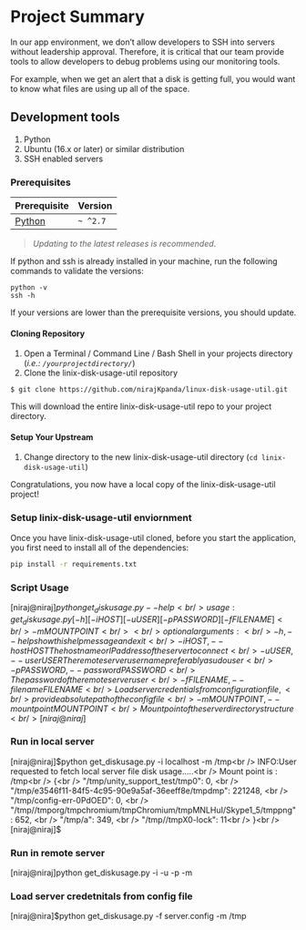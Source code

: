 # Project Summary

In our app environment, we don’t allow developers to SSH into servers without leadership approval. Therefore, it is critical that our team provide tools to allow developers to debug problems using our monitoring tools.

For example, when we get an alert that a disk is getting full, you would want to know what files are using up all of the space.


## Development tools

1. Python
2. Ubuntu (16.x or later) or similar distribution
3. SSH enabled servers

### Prerequisites

| Prerequisite                                | Version |
| ------------------------------------------- | ------- |
| [Python](http://www.mongodb.org/downloads) | `~ ^2.7`  |

> _Updating to the latest releases is recommended_.

If python and ssh is already installed in your machine, run the following commands to validate the versions:

```shell
python -v
ssh -h
```

If your versions are lower than the prerequisite versions, you should update.

#### Cloning Repository

1. Open a Terminal / Command Line / Bash Shell in your projects directory (_i.e.: `/yourprojectdirectory/`_)
2. Clone the linix-disk-usage-util repository

```shell
$ git clone https://github.com/nirajKpanda/linux-disk-usage-util.git
```

This will download the entire linix-disk-usage-util repo to your project directory.

#### Setup Your Upstream

1. Change directory to the new linix-disk-usage-util directory (`cd linix-disk-usage-util`)

Congratulations, you now have a local copy of the linix-disk-usage-util project!


### Setup linix-disk-usage-util enviornment
Once you have linix-disk-usage-util cloned, before you start the application, you first need to install all of the dependencies:

```bash
pip install -r requirements.txt
```

### Script Usage

[niraj@niraj]$python get_diskusage.py --help<br />
usage: get_diskusage.py [-h] [-i HOST] [-u USER] [-p PASSWORD] [-f FILENAME]<br />
                        -m MOUNTPOINT<br />
<br />
optional arguments:<br />
  -h, --help            show this help message and exit<br />
  -i HOST, --host HOST  The hostname or IP address of the server to connect<br />
  -u USER, --user USER  The remote server username preferably a sudo user<br />
  -p PASSWORD, --password PASSWORD<br />
                        The password of the remote server user<br />
  -f FILENAME, --filename FILENAME<br />
                        Load server credentials from configuration file,<br />
                        provide absolute path of the config file<br />
  -m MOUNTPOINT, --mountpoint MOUNTPOINT<br />
                        Mount point of the server directory structure<br />
[niraj@niraj]$<br />

### Run in local server

[niraj@niraj]$python get_diskusage.py -i localhost -m /tmp<br />
INFO:User requested to fetch local server file disk usage.....<br />
Mount point is : /tmp<br />
{<br />
    "/tmp/unity_support_test/tmp0": 0, <br />
    "/tmp/e3546f11-84f5-4c95-90e9a5af-36eeff8e/tmpdmp": 221248, <br />
    "/tmp/config-err-0PdOED": 0, <br />
    "/tmp//tmporg/tmpchromium/tmpChromium/tmpMNLHuI/Skype1_5/tmppng": 652, <br />
    "/tmp/a": 349, <br />
    "/tmp//tmpX0-lock": 11<br />
}<br />
[niraj@niraj]$<br />

### Run in remote server
[niraj@niraj]python get_diskusage.py -i <ip-address> -u <username> -p <password> -m <mountpoint>


### Load server credetnitals from config file
[niraj@nira]$python get_diskusage.py -f server.config -m /tmp


